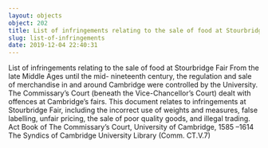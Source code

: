 ```yaml
---
layout: objects
object: 202
title: List of infringements relating to the sale of food at Stourbridge Fair
slug: list-of-infringements
date: 2019-12-04 22:40:31
---
```

List of infringements relating to the sale of food at Stourbridge Fair  From the late Middle Ages until the mid- nineteenth century, the regulation and sale of merchandise in and around Cambridge were controlled by the University. The Commissary’s Court (beneath the Vice-Chancellor’s Court) dealt with offences at Cambridge’s fairs.  This document relates to infringements at  Stourbridge Fair, including the incorrect use of weights and measures, false labelling, unfair pricing, the sale of poor quality goods, and illegal trading.  Act Book of The Commissary’s Court, University of Cambridge, 1585 –1614  The Syndics of Cambridge University Library (Comm. CT.V.7)
